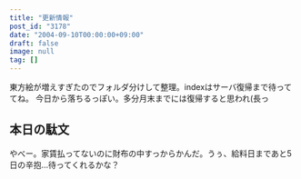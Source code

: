 ```yaml
---
title: "更新情報"
post_id: "3178"
date: "2004-09-10T00:00:00+09:00"
draft: false
image: null
tag: []
---
```



東方絵が増えすぎたのでフォルダ分けして整理。indexはサーバ復帰まで待っててね。 今日から落ちるっぽい。多分月末までには復帰すると思われ(長っ
## 本日の駄文
やべー。家賃払ってないのに財布の中すっからかんだ。うぅ、給料日まであと5日の辛抱…待ってくれるかな？
